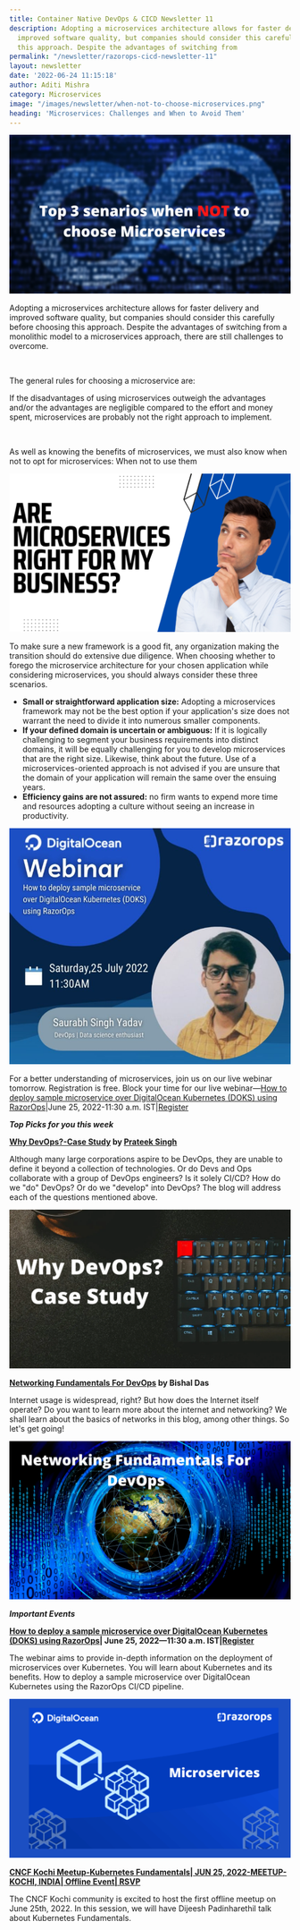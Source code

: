 ```yaml
---
title: Container Native DevOps & CICD Newsletter 11
description: Adopting a microservices architecture allows for faster delivery and
  improved software quality, but companies should consider this carefully before choosing
  this approach. Despite the advantages of switching from
permalink: "/newsletter/razorops-cicd-newsletter-11"
layout: newsletter
date: '2022-06-24 11:15:18'
author: Aditi Mishra
category: Microservices
image: "/images/newsletter/when-not-to-choose-microservices.png"
heading: 'Microservices: Challenges and When to Avoid Them'
---
```


![](/images/newsletter/when-not-to-choose-microservices.png)
<br>

Adopting a microservices architecture allows for faster delivery and improved software quality, but companies should consider this carefully before choosing this approach. Despite the advantages of switching from a monolithic model to a microservices approach, there are still challenges to overcome.

<br>

The general rules for choosing a microservice are:
<br>

<p class="text-center">If the disadvantages of using microservices outweigh the advantages and/or the advantages are negligible compared to the effort and money spent, microservices are probably not the right approach to implement.</p>
<br>

As well as knowing the benefits of microservices, we must also know when not to opt for microservices: When not to use them


<div class="row">
    <div class="col-sm-8">
    <img src="/images/newsletter/are-microservice-right-for-business.png">
    </div>
    <div class="col-sm-4">
    <p>
   To make sure a new framework is a good fit, any organization making the transition should do extensive due diligence. When choosing whether to forego the microservice architecture for your chosen application while considering microservices, you should always consider these three scenarios.
    </p>
    </div>
    
</div>


* **Small or straightforward application size:** Adopting a microservices framework may not be the best option if your application's size does not warrant the need to divide it into numerous smaller components.
* **If your defined domain is uncertain or ambiguous:** If it is logically challenging to segment your business requirements into distinct domains, it will be equally challenging for you to develop microservices that are the right size. Likewise, think about the future. Use of a microservices-oriented approach is not advised if you are unsure that the domain of your application will remain the same over the ensuing years.
* **Efficiency gains are not assured:** no firm wants to expend more time and resources adopting a culture without seeing an increase in productivity.


![](/images/newsletter/webinar-how-to-deploy-microservice-over-do.jpeg)

For a better understanding of microservices, join us on our live webinar tomorrow. Registration is free. Block your time for our live webinar—[How to deploy sample microservice over DigitalOcean Kubernetes (DOKS) using RazorOps](https://bit.ly/3HO6X1A)|June 25, 2022-11:30 a.m. IST|[Register](https://bit.ly/3HO6X1A)

***Top Picks for you this week***

**[Why DevOps?-Case Study](https://kubesimplify.com/why-devops-case-study) by [Prateek Singh](https://hashnode.com/@prateek421)**

Although many large corporations aspire to be DevOps, they are unable to define it beyond a collection of technologies. Or do Devs and Ops collaborate with a group of DevOps engineers? Is it solely CI/CD? How do we "do" DevOps? Or do we "develop" into DevOps? The blog will address each of the questions mentioned above.

![](/images/newsletter/why-devops-case-study.png)


**[Networking Fundamentals For DevOps](https://kubesimplify.com/networking-fundamentals-for-devops) by Bishal Das**

Internet usage is widespread, right? But how does the Internet itself operate? Do you want to learn more about the internet and networking? We shall learn about the basics of networks in this blog, among other things. So let's get going!

![](/images/newsletter/networking-fundamental-for-devops.png)



***Important Events***

**[How to deploy a sample microservice over DigitalOcean Kubernetes (DOKS) using RazorOps](https://bit.ly/3HO6X1A)| June 25, 2022—11:30 a.m. IST|[Register](https://bit.ly/3HO6X1A)**

The webinar aims to provide in-depth information on the deployment of microservices over Kubernetes. You will learn about Kubernetes and its benefits. How to deploy a sample microservice over DigitalOcean Kubernetes using the RazorOps CI/CD pipeline.

![](/images/newsletter/razorops-microservices.png)

**[CNCF Kochi Meetup-Kubernetes Fundamentals| JUN 25, 2022-MEETUP-KOCHI, INDIA| Offline Event| RSVP](https://community.cncf.io/events/details/cncf-kochi-presents-cncf-kochi-meetup-kubernetes-fundamentals/)**

The CNCF Kochi community is excited to host the first offline meetup on June 25th, 2022. In this session, we will have Dijeesh Padinharethil talk about Kubernetes Fundamentals.
